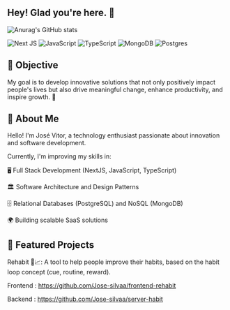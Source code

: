 ## Hey! Glad you're here. 👋

![Anurag's GitHub stats](https://github-readme-stats.vercel.app/api?username=jose-silvaa&show_icons=true&theme=dark)


![Next JS](https://img.shields.io/badge/Next-black?style=for-the-badge&logo=next.js&logoColor=white)
![JavaScript](https://img.shields.io/badge/javascript-%23323330.svg?style=for-the-badge&logo=javascript&logoColor=%23F7DF1)
![TypeScript](https://img.shields.io/badge/typescript-%23007ACC.svg?style=for-the-badge&logo=typescript&logoColor=white)
![MongoDB](https://img.shields.io/badge/MongoDB-%234ea94b.svg?style=for-the-badge&logo=mongodb&logoColor=white)
![Postgres](https://img.shields.io/badge/postgres-%23316192.svg?style=for-the-badge&logo=postgresql&logoColor=white)



<h2>🎯 Objective</h2>

My goal is to develop innovative solutions that not only positively impact people's lives but also drive meaningful change, enhance productivity, and inspire growth. 🚀


<h2>🚀 About Me</h2>

Hello! I'm José Vitor, a technology enthusiast passionate about innovation and software development. 

Currently, I'm improving my skills in:

🖥️ Full Stack Development (NextJS, JavaScript, TypeScript)

🏛️ Software Architecture and Design Patterns

🗄️ Relational Databases (PostgreSQL) and NoSQL (MongoDB)

🌍 Building scalable SaaS solutions

<h2>📌 Featured Projects</h2>

Rehabit 🧠📈: A tool to help people improve their habits, based on the habit loop concept (cue, routine, reward). 

Frontend : https://github.com/Jose-silvaa/frontend-rehabit

Backend : https://github.com/Jose-silvaa/server-habit
<!--
**Jose-silvaa/Jose-silvaa** is a ✨ _special_ ✨ repository because its `README.md` (this file) appears on your GitHub profile.

Here are some ideas to get you started:

- 🔭 I’m currently working on ...
- 🌱 I’m currently learning ...
- 👯 I’m looking to collaborate on ...
- 🤔 I’m looking for help with ...
- 💬 Ask me about ...
- 📫 How to reach me: ...
- 😄 Pronouns: ...
- ⚡ Fun fact: ...
-->
